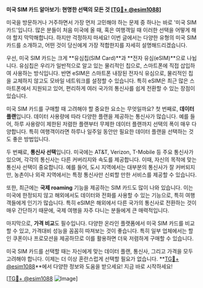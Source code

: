 **미국 SIM 카드 알아보기: 현명한 선택의 모든 것 [[TG💪+ @esim1088](https://t.me/s/esim1088)]**

미국을 방문하거나 거주하면서 가장 먼저 고민해야 하는 문제 중 하나는 바로 '미국 SIM 카드'입니다. 많은 분들이 처음 미국에 올 때, 혹은 여행객일 때 이러한 선택을 어떻게 해야 할지 막막해합니다. 하지만 걱정하지 마세요! 이번 글에서는 다양한 유형의 미국 SIM 카드를 소개하고, 어떤 것이 당신에게 가장 적합한지를 자세히 설명해드리겠습니다.

우선, 미국 SIM 카드는 크게 **유심칩(SIM Card)**과 **전자 유심(eSIM)**으로 나뉩니다. 유심칩은 우리가 일반적으로 알고 있는 물리적인 칩으로, 스마트폰에 직접 삽입하여 사용하는 방식입니다. 반면 eSIM은 스마트폰 내장된 전자식 유심으로, 물리적인 칩을 교체하지 않고도 모바일 네트워크를 설정할 수 있습니다. 특히 eSIM은 최근 많은 스마트폰에서 지원되고 있어, 편리하게 여러 국가의 통신사를 쉽게 전환할 수 있는 장점이 있습니다.

미국 SIM 카드를 구매할 때 고려해야 할 중요한 요소는 무엇일까요? 첫 번째로, **데이터 플랜**입니다. 데이터 사용량에 따라 다양한 플랜을 제공하는 통신사가 많습니다. 예를 들어, 하루 사용량이 제한된 저렴한 플랜부터 무제한 데이터 플랜까지 선택의 폭이 매우 다양합니다. 특히 여행객이라면 하루나 일주일 동안만 필요한 데이터 플랜을 선택하는 것도 좋은 방법입니다.

두 번째로, **통신사 선택**입니다. 미국에는 AT&T, Verizon, T-Mobile 등 주요 통신사가 있으며, 각각의 통신사는 다른 커버리지와 속도를 제공합니다. 이때, 자신의 목적에 맞는 통신사 선택이 중요합니다. 예를 들어, 도시 지역에서는 대부분의 통신사가 잘 커버되지만, 농촌이나 외곽 지역에서는 특정 통신사만 신뢰할 만한 서비스를 제공할 수 있습니다.

또한, 최근에는 **국제 roaming** 기능을 제공하는 SIM 카드도 많이 나와 있습니다. 이는 미국에 한정되지 않고 해외에서도 데이터와 전화를 사용할 수 있는 기능으로, 특히 여행객들에게 인기가 많습니다. 특히 eSIM은 해외에서 다른 국가의 통신사로 전환하는 것이 매우 간단하기 때문에, 국제 여행을 자주 다니는 분들에게 큰 매력적입니다.

마지막으로, **가격 비교**도 필수입니다. 다양한 온라인 플랫폼에서 미국 SIM 카드를 비교할 수 있고, 가격대비 성능을 꼼꼼히 따져보는 것이 좋습니다. 특히 일부 업체에서는 할인 쿠폰이나 프로모션을 제공하므로 이를 활용하면 더욱 저렴하게 구매할 수 있습니다.

미국 SIM 카드를 선택할 때는 자신에게 맞는 데이터 플랜, 통신사, 그리고 가격을 모두 고려해야 합니다. 이제는 더 이상 혼란스럽게 선택할 필요가 없습니다. **[TG💪+ @esim1088](https://t.me/s/esim1088)**에서 다양한 정보와 도움을 받으세요! 지금 바로 시작하세요!

[[TG💪+ @esim1088](https://t.me/s/esim1088) ![Image](https://i.postimg.cc/Y0z9fWf4/image.png)]